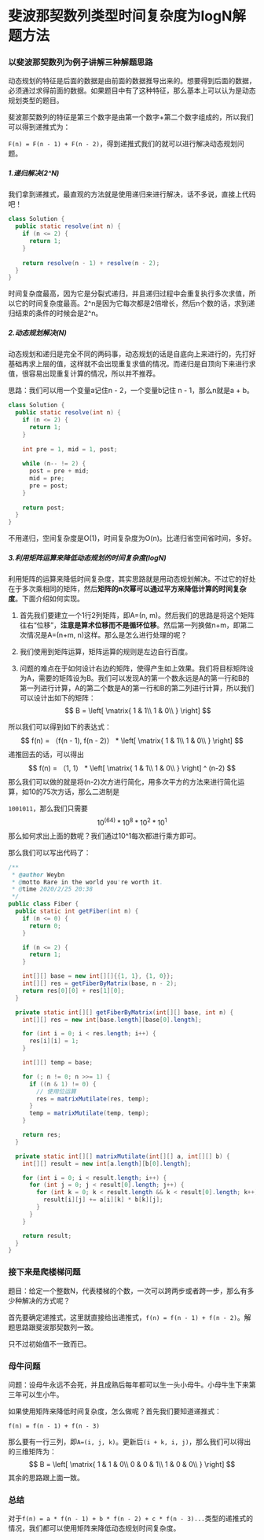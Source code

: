 # 斐波那契数列类型时间复杂度为logN解题方法

### 以斐波那契数列为例子讲解三种解题思路

动态规划的特征是后面的数据是由前面的数据推导出来的。想要得到后面的数据，必须通过求得前面的数据。如果题目中有了这种特征，那么基本上可以认为是动态规划类型的题目。

斐波那契数列的特征是第三个数字是由第一个数字+第二个数字组成的，所以我们可以得到递推式为：

`F(n) = F(n - 1) + F(n - 2)`，得到递推式我们的就可以进行解决动态规划问题。

##### 1.递归解决(2^N)

我们拿到递推式，最直观的方法就是使用递归来进行解决，话不多说，直接上代码吧！

```java
class Solution {
  public static resolve(int n) {
    if (n <= 2) {
      return 1;
    }
    
    return resolve(n - 1) + resolve(n - 2);
  }
}
```

时间复杂度最高，因为它是分裂式递归，并且递归过程中会重复执行多次求值，所以它的时间复杂度最高。2^n是因为它每次都是2倍增长，然后n个数的话，求到递归结束的条件的时候会是2^n。

##### 2.动态规划解决(N)

动态规划和递归是完全不同的两码事，动态规划的话是自底向上来进行的，先打好基础再求上层的值，这样就不会出现重复求值的情况。而递归是自顶向下来进行求值，很容易出现重复计算的情况，所以并不推荐。

思路：我们可以用一个变量a记住n - 2，一个变量b记住 n - 1，那么n就是a + b。

```java
class Solution {
  public static resolve(int n) {
    if (n <= 2) {
      return 1;
    }
    
    int pre = 1, mid = 1, post;
    
    while (n-- != 2) {
      post = pre + mid;
      mid = pre;
      pre = post;
    }
    
    return post;
  }
}
```

不用递归，空间复杂度是O(1)，时间复杂度为O(n)。比递归省空间省时间，多好。

##### 3.利用矩阵运算来降低动态规划的时间复杂度(logN)

利用矩阵的运算来降低时间复杂度，其实思路就是用动态规划解决。不过它的好处在于多次乘相同的矩阵，然后**矩阵的n次幂可以通过平方来降低计算的时间复杂度**。下面介绍如何实现。

1. 首先我们要建立一个1行2列矩阵，即A=(n, m)。然后我们的思路是将这个矩阵往右“位移”，**注意是算术位移而不是循环位移**。然后第一列换做n+m，即第二次情况是A=(n+m, n)这样。那么是怎么进行处理的呢？

2. 我们使用到矩阵运算，矩阵运算的规则是左边自行百度。

3. 问题的难点在于如何设计右边的矩阵，使得产生如上效果。我们将目标矩阵设为A，需要的矩阵设为B。我们可以发现A的第一个数永远是A的第一行和B的第一列进行计算，A的第二个数是A的第一行和B的第二列进行计算，所以我们可以设计出如下的矩阵：
   $$
   B = \left[
   \matrix{
   1 & 1\\
   1 & 0\\
   }
   \right]
   $$

所以我们可以得到如下的表达式：
$$
f(n) = （f(n - 1), f(n - 2)） * \left[
\matrix{
1 & 1\\
1 & 0\\
}
\right]
$$
递推回去的话，可以得出
$$
f(n) = （1, 1） * \left[
\matrix{
1 & 1\\
1 & 0\\
}
\right] ^ (n-2)
$$
那么我们可以做的就是将(n-2)次方进行简化，用多次平方的方法来进行简化运算，如10的75次方话，那么二进制是

`1001011`，那么我们只需要
$$
10^(64) * 10^8 * 10^2 * 10^1
$$
那么如何求出上面的数呢？我们通过10^1每次都进行乘方即可。

那么我们可以写出代码了：

```java
/**
 * @author Weybn
 * @motto Rare in the world you're worth it.
 * @time 2020/2/25 20:38
 */
public class Fiber {
  public static int getFiber(int n) {
    if (n <= 0) {
      return 0;
    }

    if (n <= 2) {
      return 1;
    }

    int[][] base = new int[][]{{1, 1}, {1, 0}};
    int[][] res = getFiberByMatrix(base, n - 2);
    return res[0][0] + res[1][0];
  }

  private static int[][] getFiberByMatrix(int[][] base, int n) {
    int[][] res = new int[base.length][base[0].length];

    for (int i = 0; i < res.length; i++) {
      res[i][i] = 1;
    }

    int[][] temp = base;

    for (; n != 0; n >>= 1) {
      if ((n & 1) != 0) {
        // 使用位运算
        res = matrixMutilate(res, temp);
      }
      temp = matrixMutilate(temp, temp);
    }

    return res;
  }

  private static int[][] matrixMutilate(int[][] a, int[][] b) {
    int[][] result = new int[a.length][b[0].length];

    for (int i = 0; i < result.length; i++) {
      for (int j = 0; j < result[0].length; j++) {
        for (int k = 0; k < result.length && k < result[0].length; k++) {
          result[i][j] += a[i][k] * b[k][j];
        }
      }
    }

    return result;
  }
}
```

### 接下来是爬楼梯问题

题目：给定一个整数N，代表楼梯的个数，一次可以跨两步或者跨一步，那么有多少种解决的方式呢？

首先要确定递推式，这里就直接给出递推式，`f(n) = f(n - 1) + f(n - 2)`。解题思路跟斐波那契数列一致。

只不过初始值不一致而已。

### 母牛问题

问题：设母牛永远不会死，并且成熟后每年都可以生一头小母牛。小母牛生下来第三年可以生小牛。

如果使用矩阵来降低时间复杂度，怎么做呢？首先我们要知道递推式：

`f(n) = f(n - 1) + f(n - 3) `

那么要有一行三列，即`A=(i, j, k)`。更新后`(i + k, i, j)`，那么我们可以得出的三维矩阵为：
$$
B = \left[
\matrix{
1 & 1 & 0\\
0 & 0 & 1\\
1 & 0 & 0\\
}
\right]
$$
其余的思路跟上面一致。

### 总结

对于`f(n) = a * f(n - 1) + b * f(n - 2) + c * f(n - 3)...`类型的递推式的情况，我们都可以使用矩阵来降低动态规划时间复杂度。